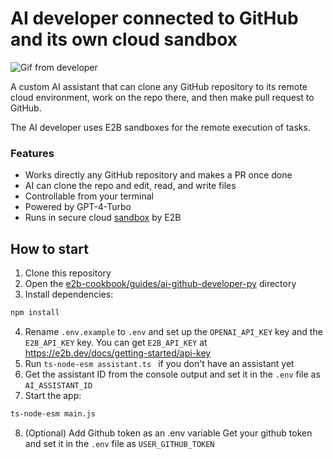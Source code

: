 # AI developer connected to GitHub and its own cloud sandbox

![Gif from developer](assets/run_example.gif)

A custom AI assistant that can clone any GitHub repository to its remote cloud environment, work on the repo there, and then make pull request to GitHub.

The AI developer uses E2B sandboxes for the remote execution of tasks.

### Features
- Works directly any GitHub repository and makes a PR once done
- AI can clone the repo and edit, read, and write files
- Controllable from your terminal
- Powered by GPT-4-Turbo
- Runs in secure cloud [sandbox](https://e2b.dev/docs) by E2B


## How to start
1. Clone this repository
2. Open the [e2b-cookbook/guides/ai-github-developer-py](./) directory
3. Install dependencies:
```sh
npm install
```
4. Rename `.env.example` to `.env` and set up the `OPENAI_API_KEY` key and the `E2B_API_KEY` key. You can get `E2B_API_KEY` at  https://e2b.dev/docs/getting-started/api-key
5. Run `ts-node-esm assistant.ts ` if you don't have an assistant yet
6. Get the assistant ID from the console output and set it in the `.env` file as `AI_ASSISTANT_ID`
7. Start the app:
```sh
ts-node-esm main.js
```
8. (Optional) Add Github token as an .env variable
Get your github token and set it in the `.env` file as `USER_GITHUB_TOKEN`